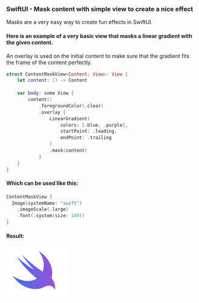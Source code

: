 ### SwiftUI - Mask content with simple view to create a nice effect
Masks are a very easy way to create fun effects in SwiftUI.

#### Here is an example of a very basic view that masks a linear gradient with the given content.
An overlay is used on the initial content to make sure that the gradient fits the frame of the content perfectly.

``` swift
struct ContentMaskView<Content: View>: View {
    let content: () -> Content
    
    var body: some View {
        content()
            .foregroundColor(.clear)
            .overlay {
                LinearGradient(
                    colors: [.blue, .purple],
                    startPoint: .leading,
                    endPoint: .trailing
                )
                .mask(content)
            }
    }
}

```

#### Which can be used like this:
``` swift
ContentMaskView {
  Image(systemName: "swift")
    .imageScale(.large)
    .font(.system(size: 140))
}
```

#### Result:
<img src="assets/masked-swift-logo.png" width="160">
